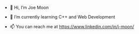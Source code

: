 - 👋 Hi, I’m Joe Moon
<!--- - 👀 I’m interested in ... --->
- 🌱 I’m currently learning C++ and Web Development
<!--- - 💞️ I’m looking to collaborate on ... --->
- 📫 You can reach me at https://www.linkedin.com/in/j-moon/

<!---
joemoon-0/joemoon-0 is a ✨ special ✨ repository because its `README.md` (this file) appears on your GitHub profile.
You can click the Preview link to take a look at your changes.
--->
